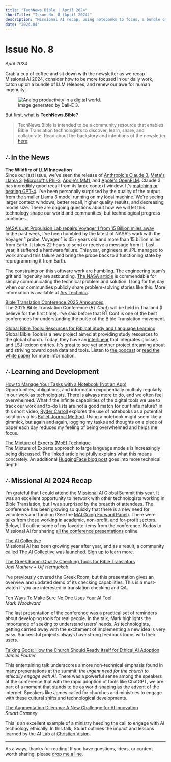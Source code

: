 ```yaml
---
title: "TechNews.Bible | April 2024"
shortTitle: "Issue No. 8 (April 2024)"
description: "Missional AI recap, using notebooks to focus, a bundle of LLM releases, and renewing our awe for human ingenuity."
date: "2024.04"
---
```


<h1 class="mb-0">Issue No. 8</h1>
<div class="mt-0"><em> April 2024</em></div>

Grab a cup of coffee and sit down with the newsletter as we recap Missional AI 2024, consider how to be more focused in our daily work, catch up on a bundle of LLM releases, and renew our awe for human ingenuity.

<figure>
  <img
    class="rounded-lg drop-shadow-2xl object-scale-down h-20 w-20"
    src="/img/issue-8.webp"
    alt="Analog productivity in a digital world."
  />
  <figcaption>
    Image generated by Dall-E 3.
  </figcaption>
</figure>

But first, what is **TechNews.Bible?**

> TechNews.Bible is intended to be a community resource that enables Bible Translation technologists to discover, learn, share, and collaborate. Read about the backstory and intentions of the newsletter [here](https://technews.bible/about).

## ∴ In the News

**The Wildfire of LLM Innovation**  
Since our last issue, we've seen the release of [Anthropic's Claude 3](https://www.anthropic.com/news/claude-3-family), [Meta's Llama 3](https://ai.meta.com/blog/meta-llama-3/), [Microsoft's Phi-3](https://azure.microsoft.com/en-us/blog/introducing-phi-3-redefining-whats-possible-with-slms/), [Apple's MM1](https://arxiv.org/abs/2403.09611), and [Apple's OpenELM](https://arxiv.org/abs/2404.14619?utm_source=www.therundown.ai&utm_medium=newsletter&utm_campaign=apple-ai-goes-open-source). Claude 3 has incredibly good recall from its large context window. It's [matching or beating GPT-4](https://arstechnica.com/information-technology/2024/03/the-king-is-dead-claude-3-surpasses-gpt-4-on-chatbot-arena-for-the-first-time/). I've been personally surprised by the quality of the output from the smaller Llama 3 model running on my local machine. We're seeing larger context windows, better recall, higher quality results, and decreasing model size. There are ongoing questions about how we will let this technology shape our world and communities, but technological progress continues.

[NASA's Jet Propulsion Lab repairs Voyager 1 from 15 Billion miles away](https://www.jpl.nasa.gov/news/nasas-voyager-1-resumes-sending-engineering-updates-to-earth)  
In the past week, I've been humbled by the latest of NASA's work with the Voyager 1 probe. Voyager 1 is 45+ years old and more than 15 billion miles from Earth. It takes 22 hours to send or receive a message from it. Last year, it suffered a hardware failure. This year, engineers at JPL managed to work around this failure and bring the probe back to a functioning state by reprogramming it from Earth.

The constraints on this software work are humbling. The engineering team's grit and ingenuity are astounding. [The NASA article](https://www.jpl.nasa.gov/news/nasas-voyager-1-resumes-sending-engineering-updates-to-earth) is commendable for simply communicating the technical problem and solution. I long for the day when our communities publicly share problem-solving stories like this.
More information is available at [Ars Technica](https://arstechnica.com/space/2024/04/recoding-voyager-1-nasas-interstellar-explorer-is-finally-making-sense-again/).

[Bible Translation Conference 2025 Announced](https://btconference.org)  
The 2025 Bible Translation Conference (_BT Conf_) will be held in Thailand (I believe for the first time). I've said before that BT Conf is one of the best conferences for understanding the pulse of the Bible Translation movement.

[Global Bible Tools: Resources for Biblical Study and Language Learning](https://globalbibletools.com/)  
Global Bible Tools is a new project aimed at providing study resources to the global church. Today, they have an [interlinear](https://interlinear.globalbibletools.com/interlinear) that integrates glosses and LSJ lexicon entries. It's great to see yet another project dreaming about and striving toward open data and tools. Listen to
[the podcast](https://podcasters.spotify.com/pod/show/workingfortheword/episodes/Introducing-Global-Bible-Tools-e2hu5t7/a-ab4p0rj) or [read the white paper](https://docs.google.com/document/d/1PfgkStvqrCJutpcQzq73zN_fZkfl17zs3MdQIhT3xg4/edit#heading=h.jk4obwbi3l4s) for more information.

## ∴ Learning and Development

[How to Manage Your Tasks with a Notebook (Not an App)](https://www.youtube.com/watch?v=9ILhwtFoW6M)  
Opportunities, obligations, and information exponentially multiply regularly in our work as technologists. There is always more to do, and we often feel overwhelmed. What if the infinite capabilities of the digital tools we use to track our work and to-do lists are not a good match for our finite nature? In this short video, [Ryder Carroll](https://www.rydercarroll.com/) explores the use of notebooks as a potential solution via his [Bullet Journal Method](https://bulletjournal.com/blogs/faq). Using a notebook might seem like a gimmick, but again and again, logging my tasks and thoughts on a piece of paper each day reduces my feeling of being overwhelmed and helps me focus.

[The Mixture of Experts (MoE) Technique](https://www.tensorops.ai/post/what-is-mixture-of-experts-llm)  
The Mixture of Experts approach to large language models is increasingly being discussed. The linked article helpfully explains what this means concretely. An additional [HuggingFace blog post](https://huggingface.co/blog/moe) goes into more technical depth.

## ∴ Missional AI 2024 Recap

I'm grateful that I could attend the [Missional AI](https://missional.ai) Global Summit this year. It was an excellent opportunity to network with other technologists working in Bible Translation, but I was surprised by the breadth of attendees.
The conference has been growing so quickly that there is a new need for volunteers and funding (See the [MAI Going Forward Panel](https://www.youtube.com/watch?v=mwOsHDa_UNE)). There were talks from those working in academic, non-profit, and for-profit sectors. Below, I'll outline some of my favorite items from the conference. Kudos to Missional AI for sharing [all the conference presentations](https://missional.ai/global-missional-ai-summit-2024-videos/) online.

[The AI Collective](https://aicollective.faith/)  
Missional AI has been growing year after year, and as a result, a community called The AI Collective was launched. [Sign up](https://mailchi.mp/faithtech/edtmxg0v74) to learn more.

[The Greek Room: Quality Checking Tools for Bible Translators](https://www.youtube.com/watch?v=BCS8ubERl20)  
_Joel Mathew + Ulf Hermjakob_

I've previously covered the Greek Room, but this presentation gives an overview and updated demo of its checking capabilities. This is a must-watch if you are interested in translation checking and QA.

[Ten Ways To Make Sure No One Uses Your AI Tool](https://www.youtube.com/watch?v=Xdvs0DhDnfg)  
_Mark Woodward_

The last presentation of the conference was a practical set of reminders about developing tools for real people. In the talk, Mark highlights the importance of seeking to understand users' needs. As technologists, getting carried away with the excitement of implementing a new idea is very easy. Successful projects always have strong feedback loops with their users.

[Talking Gods: How the Church Should Ready Itself for Ethical AI Adoption](https://www.youtube.com/watch?v=ga6bulFaoak)  
_James Poulter_

This entertaining talk underscores a more non-technical emphasis found in many presentations at the summit: _the urgent need for the church to ethically engage with AI_. There was a powerful sense among the speakers at the conference that with the rapid adoption of tools like ChatGPT, we are part of a moment that stands to be as world-shaping as the advent of the internet. Speakers like James called for churches and ministries to engage with these cultural shifts and technological developments.

[The Augmentation Dilemma: A New Challenge for AI Innovation](https://www.youtube.com/watch?v=cnIzlSCSo3Q)  
_Stuart Cranney_

This is an excellent example of a ministry heeding the call to engage with AI technology ethically. In this talk, Stuart outlines the impact and lessons learned by the AI Lab at [Christian Vision](https://www.cvglobal.co/).

---

As always, thanks for reading! If you have questions, ideas, or content worth sharing, please [drop me a line](/contact).
